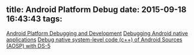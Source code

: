 title: Android Platform Debug
date: 2015-09-18 16:43:43
tags:
---

[Android Platform Debugging and Development](http://events.linuxfoundation.org/sites/events/files/slides/android-platform-debug-dev-clean-131030.pdf)
[Debugging Android native applications](http://apienthusiast.blogspot.sg/2014/07/debugging-android-native-applications.html)
[Debug native system-level code (c++) of Android Sources (AOSP) with DS-5](http://community.arm.com/thread/4755)